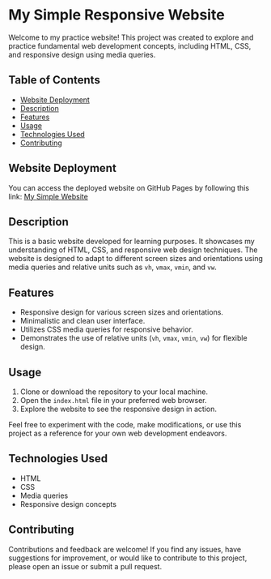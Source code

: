 # My Simple Responsive Website

Welcome to my practice website! This project was created to explore and practice fundamental web development concepts, including HTML, CSS, and responsive design using media queries.

## Table of Contents
- [Website Deployment](#website-deployment)
- [Description](#description)
- [Features](#features)
- [Usage](#usage)
- [Technologies Used](#technologies-used)
- [Contributing](#contributing)

## Website Deployment

You can access the deployed website on GitHub Pages by following this link:
[My Simple Website](https://sairajkulkarni.github.io/Responsive_Website/)

## Description

This is a basic website developed for learning purposes. It showcases my understanding of HTML, CSS, and responsive web design techniques. The website is designed to adapt to different screen sizes and orientations using media queries and relative units such as `vh`, `vmax`, `vmin`, and `vw`.

## Features

- Responsive design for various screen sizes and orientations.
- Minimalistic and clean user interface.
- Utilizes CSS media queries for responsive behavior.
- Demonstrates the use of relative units (`vh`, `vmax`, `vmin`, `vw`) for flexible design.

## Usage

1. Clone or download the repository to your local machine.
2. Open the `index.html` file in your preferred web browser.
3. Explore the website to see the responsive design in action.

Feel free to experiment with the code, make modifications, or use this project as a reference for your own web development endeavors.

## Technologies Used

- HTML
- CSS
- Media queries
- Responsive design concepts

## Contributing

Contributions and feedback are welcome! If you find any issues, have suggestions for improvement, or would like to contribute to this project, please open an issue or submit a pull request.
